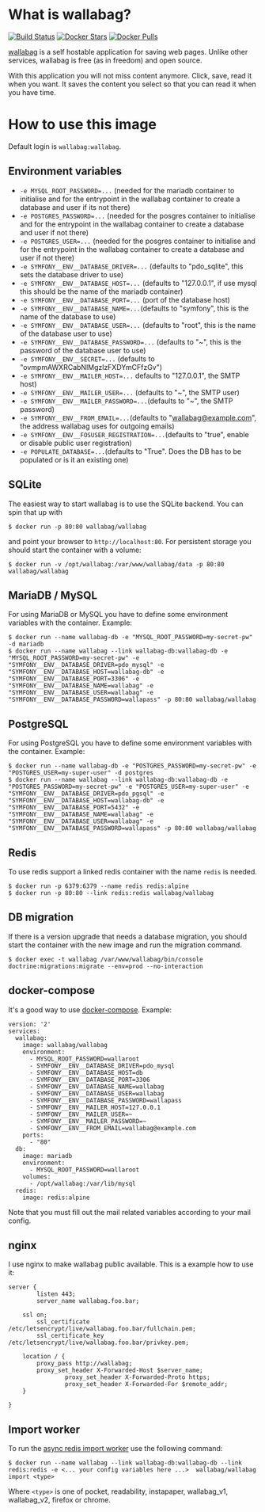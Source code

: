 # What is wallabag?

[![Build Status](https://travis-ci.org/wallabag/docker.svg?branch=master)](https://travis-ci.org/wallabag/docker)
[![Docker Stars](https://img.shields.io/docker/stars/wallabag/wallabag.svg?maxAge=2592000)](https://hub.docker.com/r/wallabag/wallabag/)
[![Docker Pulls](https://img.shields.io/docker/pulls/wallabag/wallabag.svg?maxAge=2592000)](https://hub.docker.com/r/wallabag/wallabag/)

[wallabag](https://www.wallabag.org/) is a self hostable application for saving web pages. Unlike other services, wallabag is free (as in freedom) and open source.

With this application you will not miss content anymore. Click, save, read it when you want. It saves the content you select so that you can read it when you have time.

# How to use this image

Default login is `wallabag:wallabag`.

## Environment variables

- `-e MYSQL_ROOT_PASSWORD=...` (needed for the mariadb container to initialise and for the entrypoint in the wallabag container to create a database and user if its not there)
- `-e POSTGRES_PASSWORD=...` (needed for the posgres container to initialise and for the entrypoint in the wallabag container to create a database and user if not there)
- `-e POSTGRES_USER=...` (needed for the posgres container to initialise and for the entrypoint in the wallabag container to create a database and user if not there)
- `-e SYMFONY__ENV__DATABASE_DRIVER=...` (defaults to "pdo_sqlite", this sets the database driver to use)
- `-e SYMFONY__ENV__DATABASE_HOST=...` (defaults to "127.0.0.1", if use mysql this should be the name of the mariadb container)
- `-e SYMFONY__ENV__DATABASE_PORT=...` (port of the database host)
- `-e SYMFONY__ENV__DATABASE_NAME=...`(defaults to "symfony", this is the name of the database to use)
- `-e SYMFONY__ENV__DATABASE_USER=...` (defaults to "root", this is the name of the database user to use)
- `-e SYMFONY__ENV__DATABASE_PASSWORD=...` (defaults to "~", this is the password of the database user to use)
- `-e SYMFONY__ENV__SECRET=...` (defaults to "ovmpmAWXRCabNlMgzlzFXDYmCFfzGv")
- `-e SYMFONY__ENV__MAILER_HOST=...`  defaults to "127.0.0.1", the SMTP host)
- `-e SYMFONY__ENV__MAILER_USER=...` (defaults to "~", the SMTP user)
- `-e SYMFONY__ENV__MAILER_PASSWORD=...`(defaults to "~", the SMTP password)
- `-e SYMFONY__ENV__FROM_EMAIL=...`(defaults to "wallabag@example.com", the address wallabag uses for outgoing emails)
- `-e SYMFONY__ENV__FOSUSER_REGISTRATION=...`(defaults to "true", enable or disable public user registration)
- `-e POPULATE_DATABASE=...`(defaults to "True". Does the DB has to be populated or is it an existing one)

## SQLite

The easiest way to start wallabag is to use the SQLite backend. You can spin that up with

```
$ docker run -p 80:80 wallabag/wallabag
```

and point your browser to `http://localhost:80`. For persistent storage you should start the container with a volume:

```
$ docker run -v /opt/wallabag:/var/www/wallabag/data -p 80:80 wallabag/wallabag
```

## MariaDB / MySQL

For using MariaDB or MySQL you have to define some environment variables with the container. Example:

```
$ docker run --name wallabag-db -e "MYSQL_ROOT_PASSWORD=my-secret-pw" -d mariadb
$ docker run --name wallabag --link wallabag-db:wallabag-db -e "MYSQL_ROOT_PASSWORD=my-secret-pw" -e "SYMFONY__ENV__DATABASE_DRIVER=pdo_mysql" -e "SYMFONY__ENV__DATABASE_HOST=wallabag-db" -e "SYMFONY__ENV__DATABASE_PORT=3306" -e "SYMFONY__ENV__DATABASE_NAME=wallabag" -e "SYMFONY__ENV__DATABASE_USER=wallabag" -e "SYMFONY__ENV__DATABASE_PASSWORD=wallapass" -p 80:80 wallabag/wallabag
```

## PostgreSQL

For using PostgreSQL you have to define some environment variables with the container. Example:

```
$ docker run --name wallabag-db -e "POSTGRES_PASSWORD=my-secret-pw" -e "POSTGRES_USER=my-super-user" -d postgres
$ docker run --name wallabag --link wallabag-db:wallabag-db -e "POSTGRES_PASSWORD=my-secret-pw" -e "POSTGRES_USER=my-super-user" -e "SYMFONY__ENV__DATABASE_DRIVER=pdo_pgsql" -e "SYMFONY__ENV__DATABASE_HOST=wallabag-db" -e "SYMFONY__ENV__DATABASE_PORT=5432" -e "SYMFONY__ENV__DATABASE_NAME=wallabag" -e "SYMFONY__ENV__DATABASE_USER=wallabag" -e "SYMFONY__ENV__DATABASE_PASSWORD=wallapass" -p 80:80 wallabag/wallabag
```

## Redis

To use redis support a linked redis container with the name `redis` is needed.

 ```
$ docker run -p 6379:6379 --name redis redis:alpine
$ docker run -p 80:80 --link redis:redis wallabag/wallabag
```

## DB migration

If there is a version upgrade that needs a database migration, you should start the container with the new image and run the migration command.

```
$ docker exec -t wallabag /var/www/wallabag/bin/console doctrine:migrations:migrate --env=prod --no-interaction
```

## docker-compose

It's a good way to use [docker-compose](https://docs.docker.com/compose/). Example:

```
version: '2'
services:
  wallabag:
    image: wallabag/wallabag
    environment:
      - MYSQL_ROOT_PASSWORD=wallaroot
      - SYMFONY__ENV__DATABASE_DRIVER=pdo_mysql
      - SYMFONY__ENV__DATABASE_HOST=db
      - SYMFONY__ENV__DATABASE_PORT=3306
      - SYMFONY__ENV__DATABASE_NAME=wallabag
      - SYMFONY__ENV__DATABASE_USER=wallabag
      - SYMFONY__ENV__DATABASE_PASSWORD=wallapass
      - SYMFONY__ENV__MAILER_HOST=127.0.0.1
      - SYMFONY__ENV__MAILER_USER=~
      - SYMFONY__ENV__MAILER_PASSWORD=~
      - SYMFONY__ENV__FROM_EMAIL=wallabag@example.com
    ports:
      - "80"
  db:
    image: mariadb
    environment:
      - MYSQL_ROOT_PASSWORD=wallaroot
    volumes:
      - /opt/wallabag:/var/lib/mysql
  redis:
    image: redis:alpine
```

Note that you must fill out the mail related variables according to your mail config.

## nginx

I use nginx to make wallabag public available. This is a example how to use it:

```
server {
        listen 443;
        server_name wallabag.foo.bar;

	ssl on;
        ssl_certificate /etc/letsencrypt/live/wallabag.foo.bar/fullchain.pem;
        ssl_certificate_key /etc/letsencrypt/live/wallabag.foo.bar/privkey.pem;

	location / {
		proxy_pass http://wallabag;
		proxy_set_header X-Forwarded-Host $server_name;
                proxy_set_header X-Forwarded-Proto https;
                proxy_set_header X-Forwarded-For $remote_addr;
	}

}
```

## Import worker

To run the [async redis import worker](http://doc.wallabag.org/en/master/developer/asynchronous.html#install-redis-for-asynchronous-tasks) use the following command:
```
$ docker run --name wallabag --link wallabag-db:wallabag-db --link redis:redis -e <... your config variables here ...>  wallabag/wallabag import <type>
```
Where `<type>` is one of pocket, readability, instapaper, wallabag_v1, wallabag_v2, firefox or chrome.
